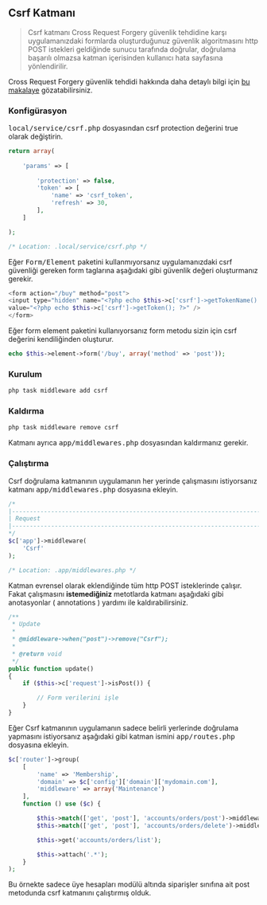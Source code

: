 
## Csrf Katmanı

> Csrf katmanı Cross Request Forgery güvenlik tehdidine karşı uygulamanızdaki formlarda oluşturduğunuz güvenlik algoritmasını http POST istekleri geldiğinde sunucu tarafında doğrular, doğrulama başarılı olmazsa katman içerisinden kullanıcı hata sayfasına yönlendirilir.

Cross Request Forgery güvenlik tehdidi hakkında daha detaylı bilgi için <a href="http://shiflett.org/articles/cross-site-request-forgeries">bu makalaye</a> gözatabilirsiniz.

### Konfigürasyon

<kbd>local/service/csrf.php</kbd> dosyasından csrf protection değerini true olarak değiştirin.

```php
return array(
            
    'params' => [
    
        'protection' => false,
        'token' => [
            'name' => 'csrf_token',
            'refresh' => 30,
        ],   
    ]                            

);

/* Location: .local/service/csrf.php */
```

Eğer <kbd>Form/Element</kbd> paketini kullanmıyorsanız uygulamanızdaki csrf güvenliği gereken form taglarına aşağıdaki gibi güvenlik değeri oluşturmanız gerekir.

```php
<form action="/buy" method="post">
<input type="hidden" name="<?php echo $this->c['csrf']->getTokenName() ?>" 
value="<?php echo $this->c['csrf']->getToken(); ?>" />
</form>
``` 

Eğer form element paketini kullanıyorsanız form metodu sizin için csrf değerini kendiliğinden oluşturur.


```php
echo $this->element->form('/buy', array('method' => 'post'));
```

### Kurulum

```php
php task middleware add csrf
```

### Kaldırma

```php
php task middleware remove csrf
```

Katmanı ayrıca <kbd>app/middlewares.php</kbd> dosyasından kaldırmanız gerekir.

### Çalıştırma

Csrf doğrulama katmanının uygulamanın her yerinde çalışmasını istiyorsanız katmanı <kbd>app/middlewares.php</kbd> dosyasına ekleyin.

```php
/*
|--------------------------------------------------------------------------
| Request
|--------------------------------------------------------------------------
*/
$c['app']->middleware(
    'Csrf'
);

/* Location: .app/middlewares.php */
```

Katman evrensel olarak eklendiğinde tüm http POST isteklerinde çalışır. Fakat çalışmasını <b>istemediğiniz</b> metotlarda katmanı aşağıdaki gibi anotasyonlar ( annotations ) yardımı ile kaldırabilirsiniz.

```php
/**
 * Update
 *
 * @middleware->when("post")->remove("Csrf");
 * 
 * @return void
 */
public function update()
{
    if ($this->c['request']->isPost()) {

        // Form verilerini işle
    }
}
```

Eğer Csrf katmanının uygulamanın sadece belirli yerlerinde doğrulama yapmasını istiyorsanız aşağıdaki gibi katman ismini <kbd>app/routes.php</kbd> dosyasına ekleyin.

```php
$c['router']->group(
    [
        'name' => 'Membership', 
        'domain' => $c['config']['domain']['mydomain.com'], 
        'middleware' => array('Maintenance')
    ],
    function () use ($c) {

        $this->match(['get', 'post'], 'accounts/orders/post')->middleware("Csrf");
        $this->match(['get', 'post'], 'accounts/orders/delete')->middleware("Csrf");

        $this->get('accounts/orders/list');

        $this->attach('.*');
    }
);
```

Bu örnekte sadece üye hesapları modülü altında siparişler sınıfına ait post metodunda csrf katmanını çalıştırmış olduk.